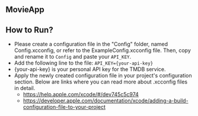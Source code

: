 ## MovieApp

## How to Run?
- Please create a configuration file in the "Config" folder, named Config.xcconfig, or refer to the ExampleConfig.xcconfig file. Then, copy and rename it to `Config` and paste your `API_KEY`.
- Add the following line to the file: `API_KEY={your-api-key}`
- {your-api-key} is your personal API key for the TMDB service.
- Apply the newly created configuration file in your project's configuration section. Below are links where you can read more about .xcconfig files in detail.
	- https://help.apple.com/xcode/#/dev745c5c974
    - https://developer.apple.com/documentation/xcode/adding-a-build-configuration-file-to-your-project

